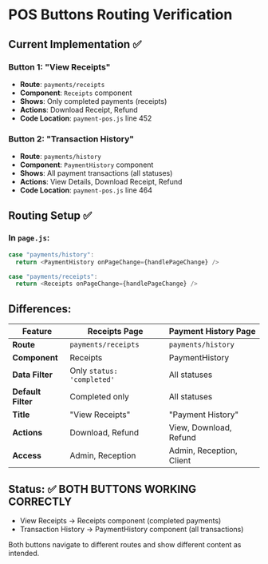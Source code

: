 # POS Buttons Routing Verification

## Current Implementation ✅

### Button 1: "View Receipts"
- **Route**: `payments/receipts`
- **Component**: `Receipts` component
- **Shows**: Only completed payments (receipts)
- **Actions**: Download Receipt, Refund
- **Code Location**: `payment-pos.js` line 452

### Button 2: "Transaction History"  
- **Route**: `payments/history`
- **Component**: `PaymentHistory` component
- **Shows**: All payment transactions (all statuses)
- **Actions**: View Details, Download Receipt, Refund
- **Code Location**: `payment-pos.js` line 464

## Routing Setup ✅

### In `page.js`:
```javascript
case "payments/history":
  return <PaymentHistory onPageChange={handlePageChange} />

case "payments/receipts":
  return <Receipts onPageChange={handlePageChange} />
```

## Differences:

| Feature | Receipts Page | Payment History Page |
|---------|--------------|---------------------|
| **Route** | `payments/receipts` | `payments/history` |
| **Component** | Receipts | PaymentHistory |
| **Data Filter** | Only `status: 'completed'` | All statuses |
| **Default Filter** | Completed only | All statuses |
| **Title** | "View Receipts" | "Payment History" |
| **Actions** | Download, Refund | View, Download, Refund |
| **Access** | Admin, Reception | Admin, Reception, Client |

## Status: ✅ **BOTH BUTTONS WORKING CORRECTLY**

- View Receipts → Receipts component (completed payments)
- Transaction History → PaymentHistory component (all transactions)

Both buttons navigate to different routes and show different content as intended.

